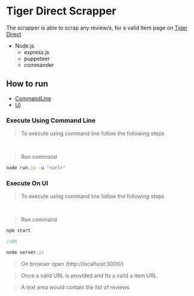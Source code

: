 # Tiger Direct Scrapper

The scrapper is able to scrap any review/s, for a valid Item page on [Tiger Direct](https://www.tigerdirect.com/)

- Node.js 
  - express.js
  - puppeteer
  - commander

## How to run 

- [CommandLine](#execute-using-command-line)
- [UI](#execute-on-ui)


### Execute Using Command Line

> To execute using command line follow the following steps
<br>

> Run command 

```javascript 
node run.js -u "<url>"
```

### Execute On UI

> To execute using command line follow the following steps

<br>

> Run command 

```javascript 
npm start

//OR 

node server.js
```

> On browser open (http://localhost:3000/)

> Once a valid URL is provided and Its a valid a item URL. 

> A text area would contain the list of reviews






